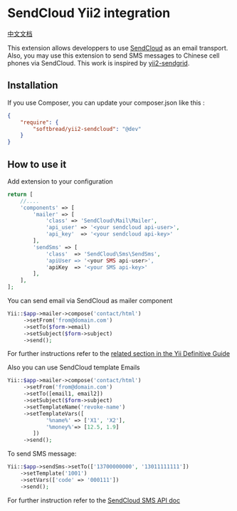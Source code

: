 SendCloud Yii2 integration
=========================
[中文文档](README-CN.md)

This extension allows developpers to use [SendCloud](https://sendcloud.net/) as an email transport.
Also, you may use this extension to send SMS messages to Chinese cell phones via SendCloud.
This work is inspired by [yii2-sendgrid](https://github.com/pgaultier/yii2-sendgrid).

Installation
------------

If you use Composer, you can update your composer.json like this :

``` json
{
    "require": {
        "softbread/yii2-sendcloud": "@dev"
    }
}
```

How to use it
------------

Add extension to your configuration

``` php
return [
    //....
    'components' => [
        'mailer' => [
            'class' => 'SendCloud\Mail\Mailer',
            'api_user' => '<your sendcloud api-user>',
            'api_key'  => '<your sendcloud api-key>'
        ],
        'sendSms' => [
            'class'  => 'SendCloud\Sms\SendSms',
            'apiUser => '<your SMS api-user>',
            'apiKey  => '<your SMS api-key>'
        ],
    ],
];
```

You can send email via SendCloud as mailer component 

``` php
Yii::$app->mailer->compose('contact/html')
     ->setFrom('from@domain.com')
     ->setTo($form->email)
     ->setSubject($form->subject)
     ->send();
```

For further instructions refer to the [related section in the Yii Definitive Guide](http://www.yiiframework.com/doc-2.0/guide-tutorial-mailing.html)

Also you can use SendCloud template Emails

``` php
Yii::$app->mailer->compose('contact/html')
     ->setFrom('from@domain.com')
     ->setTo([email1, email2])
     ->setSubject($form->subject)
     ->setTemplateName('revoke-name')
     ->setTemplateVars([
            '%name%' => ['X1', 'X2'],
            '%money%'=> [12.5, 1.9]
        ])
     ->send();
```

To send SMS message:
``` php
Yii::$app->sendSms->setTo(['13700000000', '13011111111'])
    ->setTemplate('1001')
    ->setVars(['code' => '000111'])
    ->send();
```

For further instruction refer to the [SendCloud SMS API doc](http://www.sendcloud.net/doc/sms/api/)
